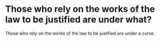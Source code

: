 # Those who rely on the works of the law to be justified are under what?

Those who rely on the works of the law to be justified are under a curse.
